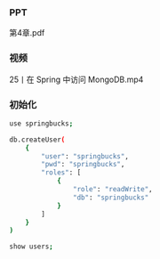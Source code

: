 ### PPT
第4章.pdf

### 视频
25丨在 Spring 中访问 MongoDB.mp4

### 初始化
```bash
use springbucks;

db.createUser(
	{
	    "user": "springbucks",
	    "pwd": "springbucks",
	    "roles": [
	        {
	            "role": "readWrite",
	            "db": "springbucks"
	        }
	    ]
	}
)

show users;
```